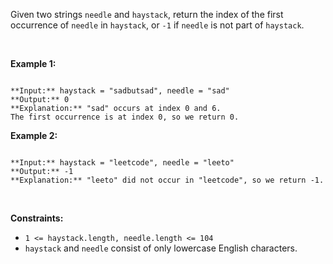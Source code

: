 Given two strings `needle` and `haystack`, return the index of the first occurrence of `needle` in `haystack`, or `-1` if `needle` is not part of `haystack`.


 


**Example 1:**



```

**Input:** haystack = "sadbutsad", needle = "sad"
**Output:** 0
**Explanation:** "sad" occurs at index 0 and 6.
The first occurrence is at index 0, so we return 0.

```

**Example 2:**



```

**Input:** haystack = "leetcode", needle = "leeto"
**Output:** -1
**Explanation:** "leeto" did not occur in "leetcode", so we return -1.

```

 


**Constraints:**


* `1 <= haystack.length, needle.length <= 104`
* `haystack` and `needle` consist of only lowercase English characters.


